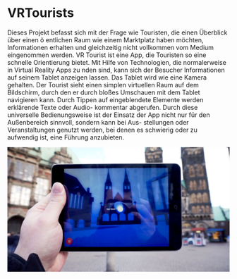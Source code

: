 # VRTourists
Dieses Projekt befasst sich mit der Frage wie Touristen, die einen Überblick über einen ö entlichen Raum wie einem Marktplatz haben möchten, Informationen erhalten und gleichzeitig nicht vollkommen vom Medium eingenommen werden.
VR Tourist ist eine App, die Touristen so eine schnelle Orientierung bietet. Mit Hilfe von Technologien, die normalerweise in Virtual Reality Apps zu  nden sind, kann sich der Besucher Informationen auf seinem Tablet anzeigen lassen.
Das Tablet wird wie eine Kamera gehalten. Der Tourist sieht einen simplen virtuellen Raum auf dem Bildschirm, durch den er durch bloßes Umschauen mit dem Tablet navigieren kann. Durch Tippen auf eingeblendete Elemente werden erklärende Texte oder Audio- kommentar abgerufen.
Durch diese universelle Bedienungsweise ist der Einsatz der App nicht nur für den Außenbereich sinnvoll, sondern kann bei Aus- stellungen oder Veranstaltungen genutzt werden, bei denen es schwierig oder zu aufwendig ist, eine Führung anzubieten.


![image](readme)
